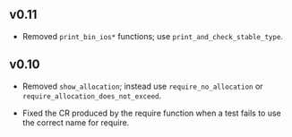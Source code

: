 ## v0.11

- Removed `print_bin_ios*` functions; use `print_and_check_stable_type`.

## v0.10

- Removed `show_allocation`; instead use `require_no_allocation` or
  `require_allocation_does_not_exceed`.

- Fixed the CR produced by the require function when a test fails to use the
  correct name for require.
